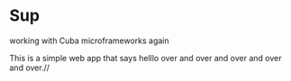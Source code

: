 # Sup
working with Cuba microframeworks again


This is a simple web  app that says helllo over and over and over and over and over.//

